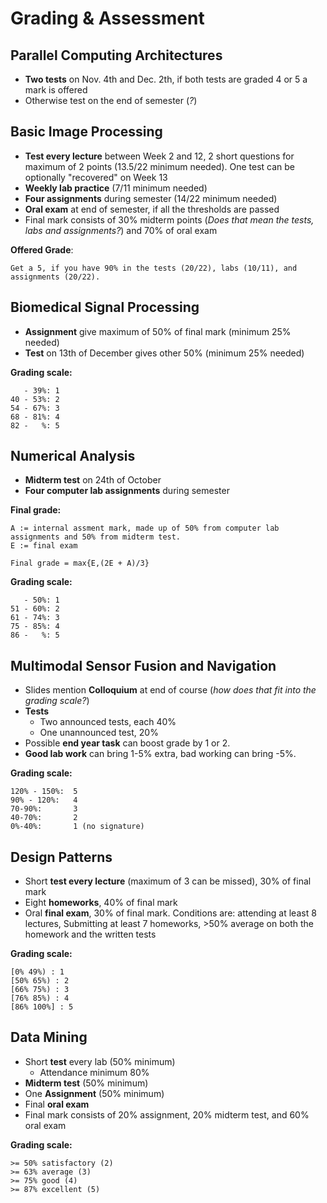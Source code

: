 # Grading & Assessment



## Parallel Computing Architectures

- **Two tests** on Nov. 4th and Dec. 2th, if both tests are graded 4 or 5 a mark is offered
- Otherwise test on the end of semester (*?*)



## Basic Image Processing

- **Test every lecture** between Week 2 and 12, 2 short questions for maximum of 2 points (13.5/22 minimum needed). One test can be optionally "recovered" on Week 13
- **Weekly lab practice** (7/11 minimum needed) 
- **Four assignments** during semester (14/22 minimum needed)
- **Oral exam** at end of semester, if all the thresholds are passed
- Final mark consists of 30% midterm points (*Does that mean the tests, labs and assignments?*) and 70% of oral exam

**Offered Grade**:

```
Get a 5, if you have 90% in the tests (20/22), labs (10/11), and assignments (20/22).
```



## Biomedical Signal Processing

- **Assignment** give maximum of 50% of final mark (minimum 25% needed)
- **Test** on 13th of December gives other 50% (minimum 25% needed)

**Grading scale:**

```
   - 39%: 1
40 - 53%: 2
54 - 67%: 3
68 - 81%: 4
82 -   %: 5
```



## Numerical Analysis

- **Midterm test** on 24th of October
- **Four computer lab assignments** during semester

**Final grade:**

```
A := internal assment mark, made up of 50% from computer lab assignments and 50% from midterm test.
E := final exam

Final grade = max{E,(2E + A)/3}
```

**Grading scale:**

```
   - 50%: 1
51 - 60%: 2
61 - 74%: 3
75 - 85%: 4
86 -   %: 5
```



## Multimodal Sensor Fusion and Navigation

- Slides mention **Colloquium** at end of course (*how does that fit into the grading scale?*)
- **Tests**
  - Two announced tests, each 40%
  - One unannounced test, 20%
- Possible **end year task** can boost grade by 1 or 2.
- **Good lab work** can bring 1-5% extra, bad working can bring -5%.

**Grading scale:**

```
120% - 150%:  5
90% - 120%:   4
70-90%:       3
40-70%:       2
0%-40%:       1 (no signature)
```



## Design Patterns

- Short **test every lecture** (maximum of 3 can be missed), 30% of final mark
- Eight **homeworks**, 40% of final mark
- Oral **final exam**, 30% of final mark. Conditions are: attending at least 8 lectures, Submitting at least 7 homeworks, >50% average on both the homework and the written tests

**Grading scale:**

```
[0% 49%) : 1
[50% 65%) : 2
[66% 75%) : 3
[76% 85%) : 4
[86% 100%] : 5 
```



## Data Mining
- Short **test** every lab (50% minimum)
   - Attendance minimum 80%
- **Midterm test** (50% minimum)
- One **Assignment** (50% minimum)
- Final **oral exam**
- Final mark consists of 20% assignment, 20% midterm test, and 60% oral exam

**Grading scale:**
```
>= 50% satisfactory (2)
>= 63% average (3)
>= 75% good (4)
>= 87% excellent (5)
```
